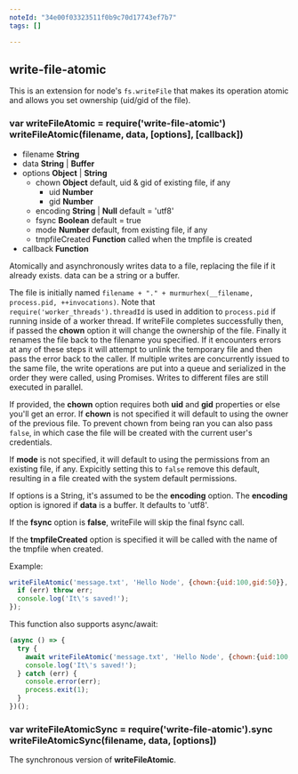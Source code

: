 ```yaml
---
noteId: "34e00f03323511f0b9c70d17743ef7b7"
tags: []

---
```


write-file-atomic
-----------------

This is an extension for node's `fs.writeFile` that makes its operation
atomic and allows you set ownership (uid/gid of the file).

### var writeFileAtomic = require('write-file-atomic')<br>writeFileAtomic(filename, data, [options], [callback])

* filename **String**
* data **String** | **Buffer**
* options **Object** | **String**
  * chown **Object** default, uid & gid of existing file, if any
    * uid **Number**
    * gid **Number**
  * encoding **String** | **Null** default = 'utf8'
  * fsync **Boolean** default = true
  * mode **Number** default, from existing file, if any
  * tmpfileCreated **Function** called when the tmpfile is created
* callback **Function**

Atomically and asynchronously writes data to a file, replacing the file if it already
exists.  data can be a string or a buffer.

The file is initially named `filename + "." + murmurhex(__filename, process.pid, ++invocations)`.
Note that `require('worker_threads').threadId` is used in addition to `process.pid` if running inside of a worker thread.
If writeFile completes successfully then, if passed the **chown** option it will change
the ownership of the file. Finally it renames the file back to the filename you specified. If
it encounters errors at any of these steps it will attempt to unlink the temporary file and then
pass the error back to the caller.
If multiple writes are concurrently issued to the same file, the write operations are put into a queue and serialized in the order they were called, using Promises. Writes to different files are still executed in parallel.

If provided, the **chown** option requires both **uid** and **gid** properties or else
you'll get an error.  If **chown** is not specified it will default to using
the owner of the previous file.  To prevent chown from being ran you can
also pass `false`, in which case the file will be created with the current user's credentials.

If **mode** is not specified, it will default to using the permissions from
an existing file, if any.  Expicitly setting this to `false` remove this default, resulting
in a file created with the system default permissions.

If options is a String, it's assumed to be the **encoding** option. The **encoding** option is ignored if **data** is a buffer. It defaults to 'utf8'.

If the **fsync** option is **false**, writeFile will skip the final fsync call.

If the **tmpfileCreated** option is specified it will be called with the name of the tmpfile when created.

Example:

```javascript
writeFileAtomic('message.txt', 'Hello Node', {chown:{uid:100,gid:50}}, function (err) {
  if (err) throw err;
  console.log('It\'s saved!');
});
```

This function also supports async/await:

```javascript
(async () => {
  try {
    await writeFileAtomic('message.txt', 'Hello Node', {chown:{uid:100,gid:50}});
    console.log('It\'s saved!');
  } catch (err) {
    console.error(err);
    process.exit(1);
  }
})();
```

### var writeFileAtomicSync = require('write-file-atomic').sync<br>writeFileAtomicSync(filename, data, [options])

The synchronous version of **writeFileAtomic**.

